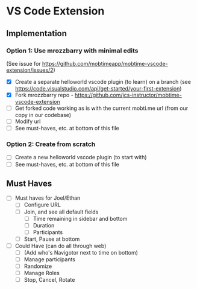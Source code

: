 # VS Code Extension 

## Implementation
### Option 1: Use mrozzbarry with minimal edits

(See issue for https://github.com/mobtimeapp/mobtime-vscode-extension/issues/2)

- [x] Create a separate helloworld vscode plugin (to learn) on a branch (see https://code.visualstudio.com/api/get-started/your-first-extension)
- [x] Fork mrozzbarry repo - https://github.com/jcs-instructor/mobtime-vscode-extension
- [ ] Get forked code working as is with the current mobti.me url (from our copy in our codebase)
- [ ] Modify url
- [ ] See must-haves, etc. at bottom of this file 

### Option 2: Create from scratch

- [ ] Create a new helloworld vscode plugin (to start with)
- [ ] See must-haves, etc. at bottom of this file

## Must Haves

- [ ] Must haves for Joel/Ethan
  - [ ] Configure URL
  - [ ] Join, and see all default fields
    - [ ] Time remaining in sidebar and bottom
    - [ ] Duration
    - [ ] Participants 
  - [ ] Start, Pause at bottom
- [ ] Could Have (can do all through web)
  - [ ] (Add who's Navigotor next to time on bottom)
  - [ ] Manage participants
  - [ ] Randomize
  - [ ] Manage Roles
  - [ ] Stop, Cancel, Rotate
